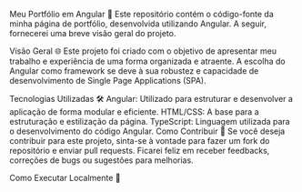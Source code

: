 Meu Portfólio em Angular 🚀
Este repositório contém o código-fonte da minha página de portfólio, desenvolvida utilizando Angular. A seguir, fornecerei uma breve visão geral do projeto.

Visão Geral 🌐
Este projeto foi criado com o objetivo de apresentar meu trabalho e experiência de uma forma organizada e atraente. A escolha do Angular como framework se deve à sua robustez e capacidade de desenvolvimento de Single Page Applications (SPA).

Tecnologias Utilizadas 🛠️
Angular: Utilizado para estruturar e desenvolver a aplicação de forma modular e eficiente.
HTML/CSS: A base para a estruturação e estilização da página.
TypeScript: Linguagem utilizada para o desenvolvimento do código Angular.
Como Contribuir 🤝
Se você deseja contribuir para este projeto, sinta-se à vontade para fazer um fork do repositório e enviar pull requests. Ficarei feliz em receber feedbacks, correções de bugs ou sugestões para melhorias.

Como Executar Localmente 🏡
